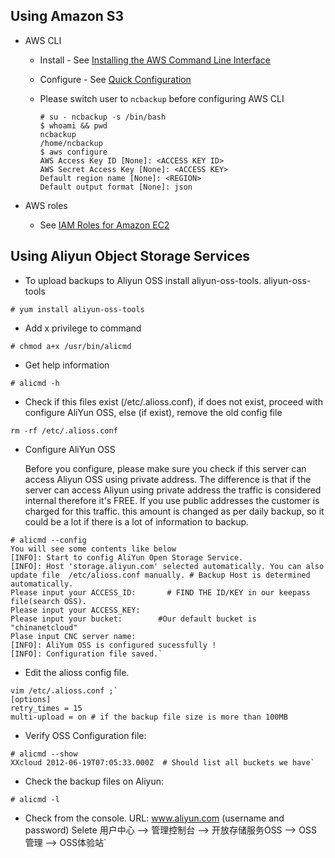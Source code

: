 
## Using Amazon S3

  * AWS CLI

    - Install - See [Installing the AWS Command Line Interface](http://docs.aws.amazon.com/cli/latest/userguide/installing.html)

    - Configure - See [Quick Configuration](http://docs.aws.amazon.com/cli/latest/userguide/cli-chap-getting-started.html#cli-quick-configuration)

    - Please switch user to `ncbackup` before configuring AWS CLI
      ```
      # su - ncbackup -s /bin/bash
      $ whoami && pwd
      ncbackup
      /home/ncbackup
      $ aws configure
      AWS Access Key ID [None]: <ACCESS KEY ID>
      AWS Secret Access Key [None]: <ACCESS KEY>
      Default region name [None]: <REGION>
      Default output format [None]: json
      ```

  * AWS roles
    - See [IAM Roles for Amazon EC2](http://docs.aws.amazon.com/AWSEC2/latest/UserGuide/iam-roles-for-amazon-ec2.html)

## Using Aliyun Object Storage Services

  * To upload backups to Aliyun OSS install aliyun-oss-tools.
  aliyun-oss-tools

  `# yum install aliyun-oss-tools`

  * Add x privilege to command

  `# chmod a+x /usr/bin/alicmd`

  * Get help information

  `# alicmd -h`

  * Check if this files exist (/etc/.alioss.conf), if does not exist, proceed with configure AliYun OSS, else (if exist), remove the old config file

  `rm -rf /etc/.alioss.conf`

  * Configure AliYun OSS

    Before you configure, please make sure you check if this server can access Aliyun OSS using private address. The difference is that if the server can access Aliyun using private address the traffic is considered internal therefore it's FREE. If you use public addresses the customer is charged for this traffic. this amount is changed as per daily backup, so it could be a lot if there is a lot of information to backup.

  ```
  # alicmd --config
  You will see some contents like below
  [INFO]: Start to config AliYun Open Storage Service.
  [INFO]: Host 'storage.aliyun.com' selected automatically. You can also update file  /etc/alioss.conf manually. # Backup Host is determined automatically.
  Please input your ACCESS_ID:       # FIND THE ID/KEY in our keepass file(search OSS).
  Please input your ACCESS_KEY:
  Please input your bucket:        #Our default bucket is "chinanetcloud"
  Plase input CNC server name:
  [INFO]: AliYum OSS is configured sucessfully !
  [INFO]: Configuration file saved.`
  ```

  * Edit the alioss config file.
  ```
  vim /etc/.alioss.conf ;`
  [options]
  retry_times = 15
  multi-upload = on # if the backup file size is more than 100MB
  ```  

  * Verify OSS Configuration file:

  ```
  # alicmd --show
  XXcloud 2012-06-19T07:05:33.000Z  # Should list all buckets we have`
  ```

  * Check the backup files on Aliyun:

  `# alicmd -l`

  * Check from the console.
  URL: www.aliyun.com (username and password) Selete
  用户中心 --> 管理控制台 --> 开放存储服务OSS --> OSS 管理 --> OSS体验站`

